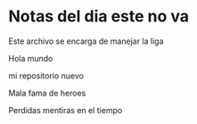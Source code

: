 # Notas del dia este no va

Este archivo se encarga de manejar la liga

Hola mundo

mi repositorio nuevo

Mala fama de heroes






Perdidas mentiras en el tiempo
